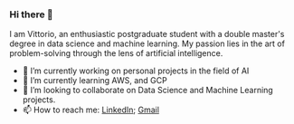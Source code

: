 ### Hi there 👋

I am Vittorio, an enthusiastic postgraduate student with a double master's degree in data science and machine learning.
My passion lies in the art of problem-solving through the lens of artificial intelligence.

- 🔭 I’m currently working on personal projects in the field of AI
- 🌱 I’m currently learning AWS, and GCP
- 👯 I’m looking to collaborate on Data Science and Machine Learning projects.
- 📫 How to reach me:  [LinkedIn](https://www.linkedin.com/in/vittorio--pellegrini/); [Gmail](mailto:vittoriop.17@gmail.com)


